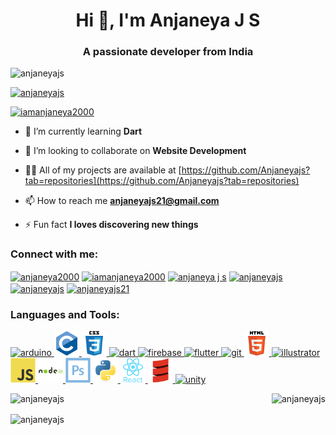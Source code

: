 <h1 align="center">Hi 👋, I'm Anjaneya J S</h1>
<h3 align="center">A passionate developer from India</h3>

<p align="left"> <img src="https://komarev.com/ghpvc/?username=anjaneyajs&label=Profile%20views&color=f20707&style=flat" alt="anjaneyajs" /> </p>

<p align="left"> <a href="https://github.com/ryo-ma/github-profile-trophy"><img src="https://github-profile-trophy.vercel.app/?username=anjaneyajs" alt="anjaneyajs" /></a> </p>

<p align="left"> <a href="https://twitter.com/iamanjaneya2000" target="blank"><img src="https://img.shields.io/twitter/follow/iamanjaneya2000?logo=twitter&style=for-the-badge" alt="iamanjaneya2000" /></a> </p>

- 🌱 I’m currently learning **Dart**

- 👯 I’m looking to collaborate on **Website Development**

- 👨‍💻 All of my projects are available at [https://github.com/Anjaneyajs?tab=repositories](https://github.com/Anjaneyajs?tab=repositories)

- 📫 How to reach me **anjaneyajs21@gmail.com**

- ⚡ Fun fact **I loves discovering new things**

<h3 align="left">Connect with me:</h3>
<p align="left">
<a href="https://codepen.io/anjaneya2000" target="blank"><img align="center" src="https://raw.githubusercontent.com/rahuldkjain/github-profile-readme-generator/master/src/images/icons/Social/codepen.svg" alt="anjaneya2000" height="30" width="40" /></a>
<a href="https://twitter.com/iamanjaneya2000" target="blank"><img align="center" src="https://raw.githubusercontent.com/rahuldkjain/github-profile-readme-generator/master/src/images/icons/Social/twitter.svg" alt="iamanjaneya2000" height="30" width="40" /></a>
<a href="https://www.linkedin.com/in/anjaneya-j-s-b38438b5/" target="blank"><img align="center" src="https://raw.githubusercontent.com/rahuldkjain/github-profile-readme-generator/master/src/images/icons/Social/linked-in-alt.svg" alt="anjaneya j s" height="30" width="40" /></a>
<a href="https://www.facebook.com/anjaneyajs21/" target="blank"><img align="center" src="https://raw.githubusercontent.com/rahuldkjain/github-profile-readme-generator/master/src/images/icons/Social/facebook.svg" alt="anjaneyajs" height="30" width="40" /></a>
<a href="https://www.instagram.com/_._.anjaneya_._js_/" target="blank"><img align="center" src="https://raw.githubusercontent.com/rahuldkjain/github-profile-readme-generator/master/src/images/icons/Social/instagram.svg" alt="anjaneyajs" height="30" width="40" /></a>
<a href="https://www.hackerrank.com/anjaneyajs21" target="blank"><img align="center" src="https://raw.githubusercontent.com/rahuldkjain/github-profile-readme-generator/master/src/images/icons/Social/hackerrank.svg" alt="anjaneyajs21" height="30" width="40" /></a>
</p>

<h3 align="left">Languages and Tools:</h3>
<p align="left"> <a href="https://www.arduino.cc/" target="_blank"> <img src="https://cdn.worldvectorlogo.com/logos/arduino-1.svg" alt="arduino" width="40" height="40"/> </a> <a href="https://www.cprogramming.com/" target="_blank"> <img src="https://raw.githubusercontent.com/devicons/devicon/master/icons/c/c-original.svg" alt="c" width="40" height="40"/> </a> <a href="https://www.w3schools.com/css/" target="_blank"> <img src="https://raw.githubusercontent.com/devicons/devicon/master/icons/css3/css3-original-wordmark.svg" alt="css3" width="40" height="40"/> </a> <a href="https://dart.dev" target="_blank"> <img src="https://www.vectorlogo.zone/logos/dartlang/dartlang-icon.svg" alt="dart" width="40" height="40"/> </a> <a href="https://firebase.google.com/" target="_blank"> <img src="https://www.vectorlogo.zone/logos/firebase/firebase-icon.svg" alt="firebase" width="40" height="40"/> </a> <a href="https://flutter.dev" target="_blank"> <img src="https://www.vectorlogo.zone/logos/flutterio/flutterio-icon.svg" alt="flutter" width="40" height="40"/> </a> <a href="https://git-scm.com/" target="_blank"> <img src="https://www.vectorlogo.zone/logos/git-scm/git-scm-icon.svg" alt="git" width="40" height="40"/> </a> <a href="https://www.w3.org/html/" target="_blank"> <img src="https://raw.githubusercontent.com/devicons/devicon/master/icons/html5/html5-original-wordmark.svg" alt="html5" width="40" height="40"/> </a> <a href="https://www.adobe.com/in/products/illustrator.html" target="_blank"> <img src="https://www.vectorlogo.zone/logos/adobe_illustrator/adobe_illustrator-icon.svg" alt="illustrator" width="40" height="40"/> </a> <a href="https://developer.mozilla.org/en-US/docs/Web/JavaScript" target="_blank"> <img src="https://raw.githubusercontent.com/devicons/devicon/master/icons/javascript/javascript-original.svg" alt="javascript" width="40" height="40"/> </a> <a href="https://nodejs.org" target="_blank"> <img src="https://raw.githubusercontent.com/devicons/devicon/master/icons/nodejs/nodejs-original-wordmark.svg" alt="nodejs" width="40" height="40"/> </a> <a href="https://www.photoshop.com/en" target="_blank"> <img src="https://raw.githubusercontent.com/devicons/devicon/master/icons/photoshop/photoshop-line.svg" alt="photoshop" width="40" height="40"/> </a> <a href="https://www.python.org" target="_blank"> <img src="https://raw.githubusercontent.com/devicons/devicon/master/icons/python/python-original.svg" alt="python" width="40" height="40"/> </a> <a href="https://reactjs.org/" target="_blank"> <img src="https://raw.githubusercontent.com/devicons/devicon/master/icons/react/react-original-wordmark.svg" alt="react" width="40" height="40"/> </a> <a href="https://www.scala-lang.org" target="_blank"> <img src="https://raw.githubusercontent.com/devicons/devicon/master/icons/scala/scala-original.svg" alt="scala" width="40" height="40"/> </a> <a href="https://unity.com/" target="_blank"> <img src="https://www.vectorlogo.zone/logos/unity3d/unity3d-icon.svg" alt="unity" width="40" height="40"/> </a> </p>

<p><img align="left"  src="https://github-readme-stats.vercel.app/api/top-langs?username=anjaneyajs&show_icons=true&locale=en&layout=compact" alt="anjaneyajs" /></p>

<p>&nbsp;<img align="right" src="https://github-readme-stats.vercel.app/api?username=anjaneyajs&show_icons=true&locale=en" alt="anjaneyajs" /></p>

<p><img align="center" src="https://github-readme-streak-stats.herokuapp.com/?user=anjaneyajs&" alt="anjaneyajs" /></p>

